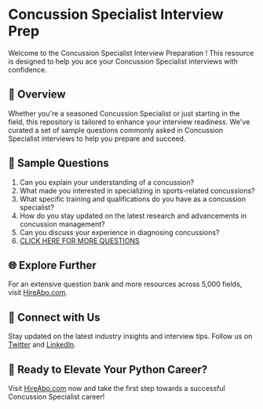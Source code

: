 # Concussion Specialist Interview Prep

Welcome to the Concussion Specialist Interview Preparation ! This resource is designed to help you ace your Concussion Specialist interviews with confidence.

## 🚀 Overview

Whether you're a seasoned Concussion Specialist or just starting in the field, this repository is tailored to enhance your interview readiness. We've curated a set of sample questions commonly asked in Concussion Specialist interviews to help you prepare and succeed.

## 📝 Sample Questions

1. Can you explain your understanding of a concussion?
2. What made you interested in specializing in sports-related concussions?
3. What specific training and qualifications do you have as a concussion specialist?
4. How do you stay updated on the latest research and advancements in concussion management?
5. Can you discuss your experience in diagnosing concussions?
6. [CLICK HERE FOR MORE QUESTIONS](https://hireabo.com/job/15_1_25/Concussion%20Specialist)

## 🌐 Explore Further

For an extensive question bank and more resources across 5,000 fields, visit [HireAbo.com](https://www.hireabo.com).

## 📱 Connect with Us

Stay updated on the latest industry insights and interview tips. Follow us on [Twitter](https://twitter.com/hireabo) and [LinkedIn](https://www.linkedin.com/in/hire-abo-3609972a8/).

## 🚀 Ready to Elevate Your Python Career?

Visit [HireAbo.com](https://www.hireabo.com) now and take the first step towards a successful Concussion Specialist career!